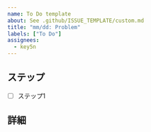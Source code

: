 ```yaml
---
name: To Do template
about: See .github/ISSUE_TEMPLATE/custom.md
title: "mm/dd: Problem"
labels: ["To Do"]
assignees: 
  - key5n
---
```


## ステップ
- [ ] ステップ1

## 詳細
